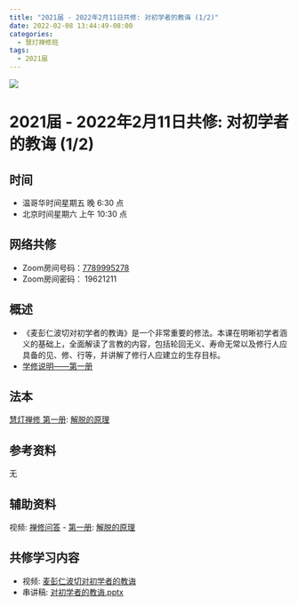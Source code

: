 ```yaml
---
title: "2021届 - 2022年2月11日共修: 对初学者的教诲 (1/2)"
date: 2022-02-08 13:44:49-08:00
categories:
  - 慧灯禅修班
tags:
  - 2021届
---
```

![](/f/up/maxresdefault.jpg)



# 2021届 - 2022年2月11日共修: 对初学者的教诲 (1/2)



## 时间

* 温哥华时间星期五 晚 6:30 点
* 北京时间星期六 上午 10:30 点

## 网络共修

* Zoom房间号码：[7789995278](https://us02web.zoom.us/j/7789995278?pwd=VjZmbWJFY2k2K0E5RVB2cTNIQmhqUT09) 
* Zoom房间密码： 19621211

### 


## 概述

* 《麦彭仁波切对初学者的教诲》是一个非常重要的修法。本课在明晰初学者涵义的基础上，全面解读了言教的内容，包括轮回无义、寿命无常以及修行人应具备的见、修、行等，并讲解了修行人应建立的生存目标。
* [学修说明——第一册](https://fohuifayu.com/index.php/huideng-jiangtang/chanxiuke/zen-01/8649-zen01-instruction?title=%E4%BD%9B%E6%B3%95%E8%9E%8D%E5%85%A5%E7%94%9F%E6%B4%BB)




## 法本

[慧灯禅修 第一册](<>): [](<>)[](<>)[解脱的原理](<>)
 

## 参考资料

无




## 辅助资料

视频: [禅修问答](<>) - [第一册](<>): [](<>)[](<>)[解脱的原理](<>)




## 共修学习内容

* 视频: [](<>)[](<>)[麦彭仁波切对初学者的教诲](https://fohuifayu.com/index.php/huideng-jiangtang/fofa-jianxiu/jichu-zhishi/919-l06009)
* 串讲稿: [](<>)[](<>)[对初学者的教诲.pptx](https://s3.ap-northeast-1.wasabisys.com/hdcx/hdv/f/up/慧灯禅修班第十八堂课-对初学者的教诲-2.pptx)
